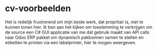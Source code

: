 # cv-voorbeelden
Het is redelijk frustrerend om mijn beste werk, dat propritair is, niet te kunnen tonen hier. Ik ben aan het kijken om toestemming te verkrijgen om de source een C# GUI applicatie van me dat gebruik maakt van API calls naar Odoo ERP pakket om dynamisch pakbonnen samen te stellen en etiketten te printen via een labelprinter, hier te mogen weergeven.
